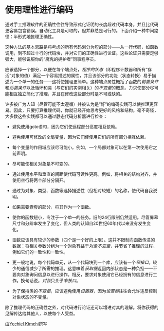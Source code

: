 # 使用理性进行编码

通过手工推理软件的正确性往往导致形式化证明的长度超过代码本身，并且比代码更容易包含错误。自动化工具是可取的，但并非总是可行的。下面介绍一种中间路径：半形式地推理正确性。

这种方法的基本思路是将考虑的所有代码划分为短的部分——从一行代码，如函数调用，到不超过十行的代码块，并对它们的正确性进行论证。这些论证只需要足够强大，能够说服你的“魔鬼的拥护者”同事程序员。

应该选择一个部分，以便在每个端点处，*程序的状态*（即程序计数器和所有“存活”对象的值）满足一个容易描述的属性，并且该部分的功能（状态转换）易于描述为一个单一的任务——这将使推理更简单。这种端点属性概括了函数的*前置条件*和*后置条件*以及循环和类（与它们的实例相关）的*不变量*的概念。力求使部分尽可能相互独立简化了推理，并且在修改这些部分时是不可或缺的。

许多被广为人知（尽管可能不太遵循）并被认为是“好”的编码实践可以使推理更容易。因此，只要打算推理代码，你就已经开始思考更好的风格和结构。毫不奇怪，大多数这些实践都可以通过静态代码分析器进行检查：

- 避免使用goto语句，因为它们使远程部分高度相互依赖。

- 避免使用可修改的全局变量，因为它们使使用它们的所有部分相互依赖。

- 每个变量的作用域应该尽可能小。例如，一个局部对象可以在第一次使用它之前声明。

- 尽可能使相关对象是不可变的。

- 通过使用水平和垂直的间距使代码可读性更高。例如，将相关的结构对齐，并使用空行将两个部分分隔开。

- 通过为对象、类型、函数等选择描述性（但相对较短）的名称，使代码自我说明。

- 如果需要嵌套的部分，将其作为一个函数。

- 使你的函数短小，专注于一个单一的任务。旧的24行限制仍然适用。尽管屏幕尺寸和分辨率发生了变化，但人类的认知自20世纪60年代以来没有发生变化。

- 函数应该具有较少的参数（四个是一个好的上限）。这并不限制向函数传递的数据：将相关参数分组为一个对象有益于*对象不变量*，并节省了推理的过程，例如它们的一致性和一致性。

- 更一般地说，每个代码单元，从一个代码块到一个库，应该有一个*窄接口*。较少的通信减少了所需的推理。这意味着*获取器*返回内部状态是一种负担——不要向对象询问信息以进行操作。相反，要求对象使用它已经拥有的信息进行工作。换句话说，*封装*只关乎*窄接口*。

- 为了保持类的*不变量*，应该避免使用*设置器*，因为*设置器*往往会允许违反控制对象状态的不变量。

除了推理代码的正确性之外，对代码进行论证还可以增进对其的理解。将你获得的见解传达给其他人，以使每个人受益。

由[Yechiel Kimchi](http://programmer.97things.oreilly.com/wiki/index.php/Yechiel_Kimchi)撰写
